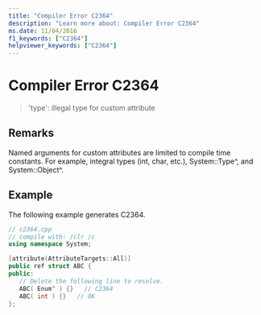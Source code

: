 ```yaml
---
title: "Compiler Error C2364"
description: "Learn more about: Compiler Error C2364"
ms.date: 11/04/2016
f1_keywords: ["C2364"]
helpviewer_keywords: ["C2364"]
---
```

# Compiler Error C2364

> 'type': illegal type for custom attribute

## Remarks

Named arguments for custom attributes are limited to compile time constants. For example, integral types (int, char, etc.), System::Type^, and System::Object^.

## Example

The following example generates C2364.

```cpp
// c2364.cpp
// compile with: /clr /c
using namespace System;

[attribute(AttributeTargets::All)]
public ref struct ABC {
public:
   // Delete the following line to resolve.
   ABC( Enum^ ) {}   // C2364
   ABC( int ) {}   // OK
};
```
